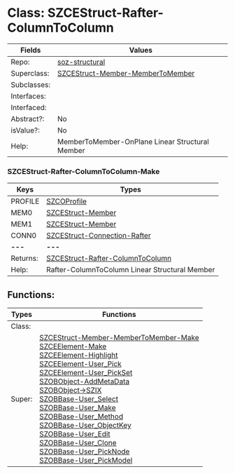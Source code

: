 
# Class:	SZCEStruct-Rafter-ColumnToColumn

| Fields | Values |
| --------- | --------- |
| Repo: | [soz-structural](/repos/soz-structural.html) |
| Superclass: | [SZCEStruct-Member-MemberToMember](SZCEStruct-Member-MemberToMember.html) |
| Subclasses: |  |
| Interfaces: |  |
| Interfaced: |  |
| Abstract?: | No |
| isValue?: | No |
| Help: | MemberToMember-OnPlane Linear Structural Member |

### SZCEStruct-Rafter-ColumnToColumn-Make

| Keys | Types |
| --------- | --------- |
| PROFILE | [SZCOProfile](SZCOProfile.html) |
| MEM0 | [SZCEStruct-Member](SZCEStruct-Member.html) |
| MEM1 | [SZCEStruct-Member](SZCEStruct-Member.html) |
| CONN0 | [SZCEStruct-Connection-Rafter](SZCEStruct-Connection-Rafter.html) |
| **---** | **---** |
| Returns: | [SZCEStruct-Rafter-ColumnToColumn](SZCEStruct-Rafter-ColumnToColumn.html) |
| Help: | Rafter-ColumnToColumn Linear Structural Member |


## Functions:

| Types | Functions |
| --------- | --------- |
| Class: |  |
| Super: | [SZCEStruct-Member-MemberToMember-Make](SZCEStruct-Member-MemberToMember.html) <br> [SZCEElement-Make](SZCEElement.html) <br> [SZCEElement-Highlight](SZCEElement.html) <br> [SZCEElement-User_Pick](SZCEElement.html) <br> [SZCEElement-User_PickSet](SZCEElement.html) <br> [SZOBObject-AddMetaData](SZOBObject.html) <br> [SZOBObject->SZIX](SZOBObject.html) <br> [SZOBBase-User_Select](SZOBBase.html) <br> [SZOBBase-User_Make](SZOBBase.html) <br> [SZOBBase-User_Method](SZOBBase.html) <br> [SZOBBase-User_ObjectKey](SZOBBase.html) <br> [SZOBBase-User_Edit](SZOBBase.html) <br> [SZOBBase-User_Clone](SZOBBase.html) <br> [SZOBBase-User_PickNode](SZOBBase.html) <br> [SZOBBase-User_PickModel](SZOBBase.html) |


